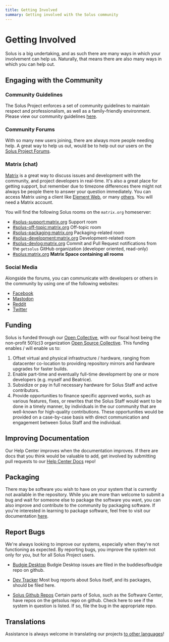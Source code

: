 ```yaml
---
title: Getting Involved
summary: Getting involved with the Solus community
---
```


# Getting Involved

Solus is a big undertaking, and as such there are many ways in which your involvement can help us. Naturally, that means there are also many ways in which you can help out.

## Engaging with the Community

### Community Guidelines

The Solus Project enforces a set of community guidelines to maintain respect and professionalism, as well as a family-friendly environment. Please view our community guidelines [here](/docs/user/contributing/community-guidelines).

### Community Forums

With so many new users joining, there are always more people needing help. A great way to help us out, would be to help out our users on the [Solus Project Forums](https://discuss.getsol.us).

### Matrix (chat)

[Matrix](<https:/.wikipedia.org/wiki/Matrix_(protocol)>) is a great way to discuss issues and development with the community, and project developers in real-time. It's also a great place for getting support, but remember due
to timezone differences there might not always be people there to answer your question immediately. You can access Matrix using a client like [Element Web](https://app.element.io/), or many [others](https://matrix.org/clients/). You will need a Matrix account.

You will find the following Solus rooms on the `matrix.org` homeserver:

- [#solus-support:matrix.org](https://matrix.to/#/#solus-support:matrix.org) Support room
- [#solus-off-topic:matrix.org](https://matrix.to/#/#solus-off-topic:matrix.org) Off-topic room
- [#solus-packaging:matrix.org](https://matrix.to/#/#solus-packaging:matrix.org) Packaging-related room
- [#solus-development:matrix.org](https://matrix.to/#/#solus-development:matrix.org) Development-related room
- [#solus-devlog:matrix.org](https://matrix.to/#/#solus-devlog:matrix.org) Commit and Pull Request notifications from the `getsolus` GitHub organization (developer oriented, read-only)
- [#solus:matrix.org](https://matrix.to/#/#solus:matrix.org) **Matrix Space containing all rooms**

### Social Media

Alongside the forums, you can communicate with developers or others in the community by using one of the following websites:

- [Facebook](https://www.facebook.com/get.solus)
- [Mastodon](https://fosstodon.org/@Solus)
- [Reddit](https://www.reddit.com/r/SolusProject/)
- [Twitter](https://twitter.com/solusproject)

## Funding

Solus is funded through our [Open Collective](https://opencollective.com/getsolus), with our fiscal host being the non-profit 501(c)3 organization [Open Source Collective](https://www.oscollective.org/). This funding enables / will enable us to:

1. Offset virtual and physical infrastructure / hardware, ranging from datacenter co-location to providing repository mirrors and hardware upgrades for faster builds.
2. Enable part-time and eventually full-time development by one or more developers (e.g. myself and Beatrice).
3. Subsidize or pay in full necessary hardware for Solus Staff and active contributors.
4. Provide opportunities to finance specific approved works, such as various features, fixes, or rewrites that the Solus Staff would want to be done in a timely manner, by individuals in the our community that are well-known for high-quality contributions. These opportunities would be provided on a case-by-case basis with direct communication and engagement between Solus Staff and the individual.

## Improving Documentation

Our Help Center improves when the documentation improves. If there are docs that you think would be valuable to add, get involved by submitting pull requests to our [Help Center Docs](https://github.com/getsolus/help-center-docs) repo!

## Packaging

There may be software you wish to have on your system that is currently not available in the repository. While you are more than welcome to submit a bug and wait for someone else to package the software you want, you can also improve
and contribute to the community by packaging software. If you're interested in learning to package software, feel free to visit our documentation [here](/docs/packaging/).

## Report Bugs

We're always looking to improve our systems, especially when they're not functioning as expected. By reporting bugs, you improve the system not only for you, but for all Solus Project users.

- [Budgie Desktop](https://github.com/buddiesofbudgie/budgie-desktop/issues)
  Budgie Desktop issues are filed in the buddiesofbudgie repo on github.

- [Dev Tracker](https://dev.getsol.us)
  Most bug reports about Solus itself, and its packages, should be filed here.

- [Solus Github Repos](https://github.com/getsolus)
  Certain parts of Solus, such as the Software Center, have repos on the getsolus repo on github. Check here to see if the system in question is listed. If so, file the bug in the appropriate repo.

## Translations

Assistance is always welcome in translating our projects [to other languages](https://translate.getsol.us)!
